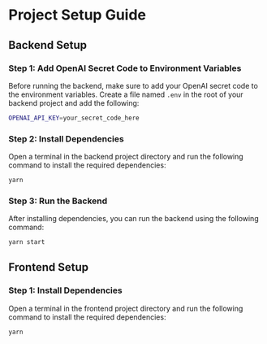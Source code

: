 # Project Setup Guide

## Backend Setup

### Step 1: Add OpenAI Secret Code to Environment Variables

Before running the backend, make sure to add your OpenAI secret code to the environment variables. Create a file named `.env` in the root of your backend project and add the following:

```bash
OPENAI_API_KEY=your_secret_code_here
```
### Step 2: Install Dependencies

Open a terminal in the backend project directory and run the following command to install the required dependencies:
```bash
yarn 
```
### Step 3: Run the Backend
After installing dependencies, you can run the backend using the following command:
```bash
yarn start
```

## Frontend Setup
### Step 1: Install Dependencies
Open a terminal in the frontend project directory and run the following command to install the required dependencies:
```bash
yarn
```

